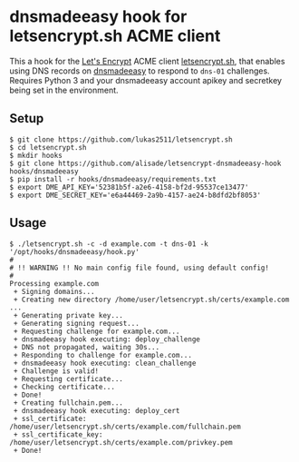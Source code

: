 # dnsmadeeasy hook for letsencrypt.sh ACME client

This a hook for the [Let's Encrypt](https://letsencrypt.org/) ACME client [letsencrypt.sh](https://github.com/lukas2511/letsencrypt.sh), that enables using DNS records on [dnsmadeeasy](https://www.dnsmadeeasy.com/) to respond to `dns-01` challenges. Requires Python 3 and your dnsmadeeasy account apikey and secretkey being set in the environment.

## Setup

```
$ git clone https://github.com/lukas2511/letsencrypt.sh
$ cd letsencrypt.sh
$ mkdir hooks
$ git clone https://github.com/alisade/letsencrypt-dnsmadeeasy-hook hooks/dnsmadeeasy
$ pip install -r hooks/dnsmadeeasy/requirements.txt
$ export DME_API_KEY='52381b5f-a2e6-4158-bf2d-95537ce13477'
$ export DME_SECRET_KEY='e6a44469-2a9b-4157-ae24-b8dfd2bf8053'
```

## Usage

```
$ ./letsencrypt.sh -c -d example.com -t dns-01 -k '/opt/hooks/dnsmadeeasy/hook.py'
#
# !! WARNING !! No main config file found, using default config!
#
Processing example.com
 + Signing domains...
 + Creating new directory /home/user/letsencrypt.sh/certs/example.com ...
 + Generating private key...
 + Generating signing request...
 + Requesting challenge for example.com...
 + dnsmadeeasy hook executing: deploy_challenge
 + DNS not propagated, waiting 30s...
 + Responding to challenge for example.com...
 + dnsmadeeasy hook executing: clean_challenge
 + Challenge is valid!
 + Requesting certificate...
 + Checking certificate...
 + Done!
 + Creating fullchain.pem...
 + dnsmadeeasy hook executing: deploy_cert
 + ssl_certificate: /home/user/letsencrypt.sh/certs/example.com/fullchain.pem
 + ssl_certificate_key: /home/user/letsencrypt.sh/certs/example.com/privkey.pem
 + Done!
```
